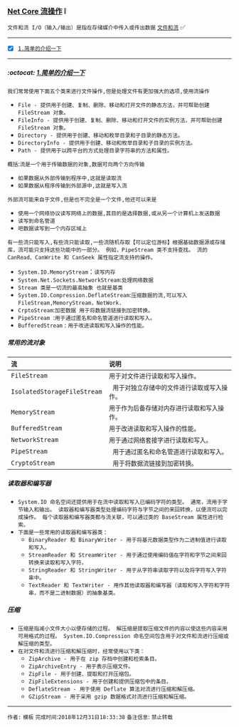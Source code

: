 ### [Net Core 流操作](#top) :grey_exclamation: <b id="top"></b>
`文件和流 I/O（输入/输出）是指在存储媒介中传入或传出数据` [`文件和流`](https://docs.microsoft.com/zh-cn/dotnet/standard/io/) :white_check_mark:

------

- [x] [`1.简单的介绍一下`](#intro)


------

#####  :octocat: [1.简单的介绍一下](#top) <b id="intro"></b> 
`我们常常使用下面五个类来进行文件操作,但是处理文件有更加强大的选项,使用流操作`
* `File - 提供用于创建、复制、删除、移动和打开文件的静态方法，并可帮助创建 FileStream 对象。`
* `FileInfo - 提供用于创建、复制、删除、移动和打开文件的实例方法，并可帮助创建 FileStream 对象。`
* `Directory - 提供用于创建、移动和枚举目录和子目录的静态方法。`
* `DirectoryInfo - 提供用于创建、移动和枚举目录和子目录的实例方法。`
* `Path - 提供用于以跨平台的方式处理目录字符串的方法和属性。`<br/>

`概括`:`流是一个用于传输数据的对象,数据可向两个方向传输`
* `如果数据从外部传输到程序中,这就是读取流`
* `如果数据从程序传输到外部源中,这就是写入流`<br/>

`外部流可能来自于文件,但是也不完全是一个文件,他还可以来是` <br/>
* `使用一个网络协议读写网络上的数据,其目的是选择数据,或从另一个计算机上发送数据`
* `读写到命名管道`
* `吧数据读写到一个内存区域上` <br/>

`有一些流只能写入,有些流只能读取,一些流随机存取【可以定位游标】根据基础数据源或存储库，流可能只支持这些功能中的一部分。 例如，PipeStream 类不支持查找。 流的 CanRead、CanWrite 和 CanSeek 属性指定流支持的操作。 `
* `System.IO.MemoryStream`：`读写内存`
* `System.Net.Sockets.NetworkStream`:`处理网络数据`
* `Stream 类是一切流的最高抽象 也就是基类`
* `System.IO.Compression.DeflateStream`:`压缩数据的流,可以写入FileStream,MemoryStream，NetWork.`
* `CrptoStream`:`加密数据 用于将数据流链接到加密转换。`
* `PipeStream `:`用于通过匿名和命名管道进行读取和写入。`
* `BufferedStream` : `用于改进读取和写入操作的性能。`

##### 常用的流对象

|`流`|`说明`|
|:-------|:----|
|`FileStream `| `用于对文件进行读取和写入操作。`|
|`IsolatedStorageFileStream`|` 用于对独立存储中的文件进行读取或写入操作。`|
|`MemoryStream`| `用于作为后备存储对内存进行读取和写入操作。`|
|`BufferedStream` | `用于改进读取和写入操作的性能。`|
|`NetworkStream`| `用于通过网络套接字进行读取和写入。`|
|`PipeStream `|` 用于通过匿名和命名管道进行读取和写入。`|
|`CryptoStream`| ` 用于将数据流链接到加密转换。`|

##### 读取器和编写器
* `System.IO 命名空间还提供用于在流中读取和写入已编码字符的类型。 通常，流用于字节输入和输出。 读取器和编写器类型处理编码字符与字节之间的来回转换，以便流可以完成操作。 每个读取器和编写器类都与流关联，可以通过类的 BaseStream 属性进行检索。`
* `下面是一些常用的读取器和编写器类：`
    * `BinaryReader 和 BinaryWriter - 用于将基元数据类型作为二进制值进行读取和写入。`
    * `StreamReader 和 StreamWriter - 用于通过使用编码值在字符和字节之间来回转换来读取和写入字符。`
    * `StringReader 和 StringWriter - 用于从字符串读取字符以及将字符写入字符串中。`
    * `TextReader 和 TextWriter - 用作其他读取器和编写器（读取和写入字符和字符串，而不是二进制数据）的抽象基类。`

##### 压缩
* `压缩是指减小文件大小以便存储的过程。 解压缩是提取压缩文件的内容以使这些内容采用可用格式的过程。 System.IO.Compression 命名空间包含用于对文件和流进行压缩或解压缩的类型。`
* `在对文件和流进行压缩和解压缩时，经常使用以下类：`
    * `ZipArchive - 用于在 zip 存档中创建和检索条目。`
    * `ZipArchiveEntry - 用于表示压缩文件。`
    * `ZipFile - 用于创建、提取和打开压缩包。`
    * `ZipFileExtensions - 用于创建和提供压缩包中的条目。`
    * `DeflateStream - 用于使用 Deflate 算法对流进行压缩和解压缩。`
    * `GZipStream - 用于采用 gzip 数据格式对流进行压缩和解压缩。`



--------------------
`作者:` `模板` 
`完成时间`:`2018年12月31日18:33:38`
`备注信息`: `禁止转载` 
